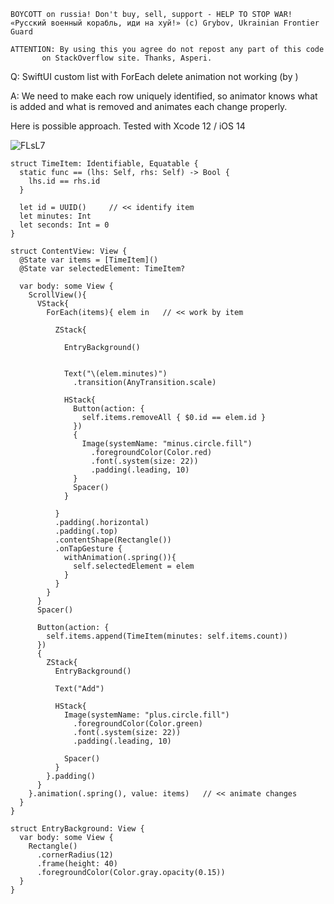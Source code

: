 ```
BOYCOTT on russia! Don't buy, sell, support - HELP TO STOP WAR!
«Русский военный корабль, иди на хуй!» (c) Grybov, Ukrainian Frontier Guard

ATTENTION: By using this you agree do not repost any part of this code
       on StackOverflow site. Thanks, Asperi.
```

Q: SwiftUI custom list with ForEach delete animation not working (by )

A: We need to make each row uniquely identified, so animator knows 
what is added and what is removed and animates each change properly.

Here is possible approach. Tested with Xcode 12 / iOS 14

![FLsL7](https://user-images.githubusercontent.com/62171579/167589569-2a776c42-dbdd-4e2e-bf36-57d02ef86687.gif)

```
struct TimeItem: Identifiable, Equatable {
  static func == (lhs: Self, rhs: Self) -> Bool {
    lhs.id == rhs.id
  }

  let id = UUID()     // << identify item
  let minutes: Int
  let seconds: Int = 0
}

struct ContentView: View {
  @State var items = [TimeItem]()
  @State var selectedElement: TimeItem?

  var body: some View {
    ScrollView(){
      VStack{
        ForEach(items){ elem in   // << work by item

          ZStack{

            EntryBackground()


            Text("\(elem.minutes)")
              .transition(AnyTransition.scale)

            HStack{
              Button(action: {
                self.items.removeAll { $0.id == elem.id }
              })
              {
                Image(systemName: "minus.circle.fill")
                  .foregroundColor(Color.red)
                  .font(.system(size: 22))
                  .padding(.leading, 10)
              }
              Spacer()
            }

          }
          .padding(.horizontal)
          .padding(.top)
          .contentShape(Rectangle())
          .onTapGesture {
            withAnimation(.spring()){
              self.selectedElement = elem
            }
          }
        }
      }
      Spacer()

      Button(action: {
        self.items.append(TimeItem(minutes: self.items.count))
      })
      {
        ZStack{
          EntryBackground()

          Text("Add")

          HStack{
            Image(systemName: "plus.circle.fill")
              .foregroundColor(Color.green)
              .font(.system(size: 22))
              .padding(.leading, 10)

            Spacer()
          }
        }.padding()
      }
    }.animation(.spring(), value: items)   // << animate changes
  }
}

struct EntryBackground: View {
  var body: some View {
    Rectangle()
      .cornerRadius(12)
      .frame(height: 40)
      .foregroundColor(Color.gray.opacity(0.15))
  }
}
```
